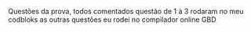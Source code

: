 Questões da prova, todos comentados
questão de 1 à 3 rodaram no meu codbloks
as outras questões eu rodei no compilador online GBD
